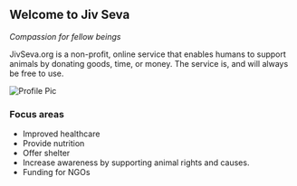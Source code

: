 ## Welcome to Jiv Seva
*Compassion for fellow beings*

JivSeva.org is a non-profit, online service that enables humans to support animals by donating goods, time, or money. The service is, and will always be free to use.

![Profile Pic](/images/logo.png)

### Focus areas
- Improved healthcare
- Provide nutrition
- Offer shelter
- Increase awareness by supporting animal rights and causes.
- Funding for NGOs
